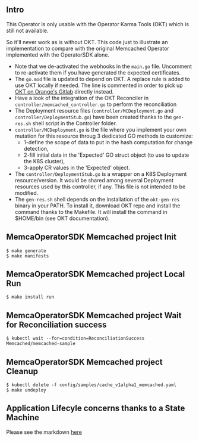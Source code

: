 ## Intro

This Operator is only usable with the Operator Karma Tools (OKT) which is still not available.

So it'll never work as is without OKT. This code just to illustrate an implementation to compare with the original Memcached Operator implemented with the OperatorSDK alone.

+ Note that we de-activated the webhooks in the `main.go` file. Uncomment to re-activate them if you have generated the expected certificates.
+ The `go.mod` file is updated to depend on OKT. A replace rule is added to use OKT locally if needed. The line is commented in order to pick up [OKT on Orange's Gitlab](https://gitlab.....orange/dbmsprivate/operators/okt) directly instead.
+ Have a look of the integration of the OKT Reconciler in `controller/memcached_controller.go` to perform the reconciliation
+ The Deployment resource files (`controller/MCDeployment.go` and `controller/DeploymentStub.go`) have been created thanks to the `gen-res.sh` shell script in the Controller folder. 
+ `controller/MCDeployment.go` is the file where you implement your own mutation for this resource throug 3 dedicated GO methods to customize:
  + 1-define the scope of data to put in the hash computation for change detection, 
  + 2-fill initial data in the 'Expected' GO struct object (to use to update the K8S cluster),  
  + 3-apply CR values in the 'Expected' object. 
+ The `controller/DeploymentStub.go` is a wrapper on a K8S Deployment resource/version. It would be shared among several Deployment resources used by this controller, if any. This file is not intended to be modified. 
+ The `gen-res.sh` shell depends on the installation of the `okt-gen-res` binary in your PATH. To install it, download OKT repo and install the command thanks to the Makefile. It will install the command in $HOME/bin (see OKT documentation).


## MemcaOperatorSDK Memcached project Init

    $ make generate
    $ make manifests

## MemcaOperatorSDK Memcached project Local Run

    $ make install run

## MemcaOperatorSDK Memcached project Wait for Reconciliation success

    $ kubectl wait --for=condition=ReconciliationSuccess Memcached/memcached-sample

## MemcaOperatorSDK Memcached project Cleanup

    $ kubectl delete -f config/samples/cache_v1alpha1_memcached.yaml
    $ make undeploy


## Application Lifecyle concerns thanks to a State Machine

Please see the markdown [here](https://github.com/tapairmax/memcached-operator-with-okt/blob/master/controllers/LATER-AppStateMachine.md)
